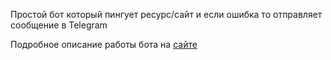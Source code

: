 Простой бот который пингует ресурс/сайт и если ошибка то отправляет сообщение в Telegram

Подробное описание работы бота на [сайте](http://nikovit.ru/blog/pishem-ping-bota-dlya-telegram-na-python/)